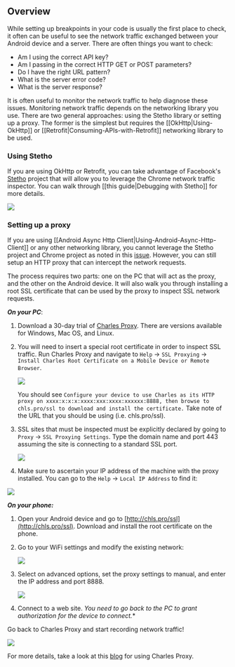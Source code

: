 ## Overview

While setting up breakpoints in your code is usually the first place to check, it often can be useful to see the network traffic exchanged between your Android device and a server.  There are often things you want to check:

* Am I using the correct API key?
* Am I passing in the correct HTTP GET or POST parameters?
* Do I have the right URL pattern?
* What is the server error code?
* What is the server response?

It is often useful to monitor the network traffic to help diagnose these issues.  Monitoring network traffic depends on the networking library you use.   There are two general approaches: using the Stetho library or setting up a proxy.  The former is the simplest but requires the [[OkHttp|Using-OkHttp]] or [[Retrofit|Consuming-APIs-with-Retrofit]] networking library to be used.

### Using Stetho

If you are using OkHttp or Retrofit, you can take advantage of Facebook's [Stetho](http://facebook.github.io/stetho) project that will allow you to leverage the Chrome network traffic inspector.  You can walk through [[this guide|Debugging with Stetho]] for more details.

<img src="http://facebook.github.io/stetho/static/images/inspector-network.png"/>

### Setting up a proxy

If you are using [[Android Async Http Client|Using-Android-Async-Http-Client]] or any other networking library, you cannot leverage the Stetho project and Chrome project as noted in this [issue](https://github.com/facebook/stetho/issues/116).  However, you can still setup an HTTP proxy that can intercept the network requests. 

The process requires two parts: one on the PC that will act as the proxy, and the other on the Android device.  It will also walk you through installing a root SSL certificate that can be used by the proxy to inspect SSL network requests.

***On your PC***:

1. Download a 30-day trial of [Charles Proxy](https://www.charlesproxy.com/download/).  There are versions available for Windows, Mac OS, and Linux.

2. You will need to insert a special root certificate in order to inspect SSL traffic.  Run Charles Proxy and navigate to `Help` -> `SSL Proxying` -> `Install Charles Root Certificate on a Mobile Device or Remote Browser`.

     <img src="http://imgur.com/Ac5QR0x.png"/>

     You should see `Configure your device to use Charles as its HTTP proxy on xxxx:x:x:x:xxxx:xxx:xxxx:xxxxxx:8888, then browse to chls.pro/ssl to download and install the certificate.`    Take note of the URL that you should be using (i.e. chls.pro/ssl).

3. SSL sites that must be inspected must be explicitly declared by going to `Proxy` -> `SSL Proxying Settings`.  Type the domain name and port 443 assuming the site is connecting to a standard SSL port.

     <img src="http://imgur.com/YXTqq93.png"/>

4. Make sure to ascertain your IP address of the machine with the proxy installed.  You can go to the `Help` -> `Local IP Address` to find it:

<img src="http://imgur.com/AwbbEwA.png"/>

***On your phone:***

1. Open your Android device and go to [http://chls.pro/ssl](http://chls.pro/ssl).  Download and install the root certificate on the phone.

2. Go to your WiFi settings and modify the existing network:

     <img src="http://imgur.com/DXqpvWl.png"/>

3. Select on advanced options, set the proxy settings to manual, and enter the IP address and port 8888.  
     
    <img src="http://imgur.com/AclSz0z.png"/> 

4. Connect to a web site.  *You need to go back to the PC to grant authorization for the device to connect.**

Go back to Charles Proxy and start recording network traffic!

<img src="http://imgur.com/c0q6j2j.png"/>

For more details, take a look at this [blog](https://jaanus.com/debugging-http-on-an-android-phone-or-tablet-with-charles-proxy-for-fun-and-profit/) for using Charles Proxy.